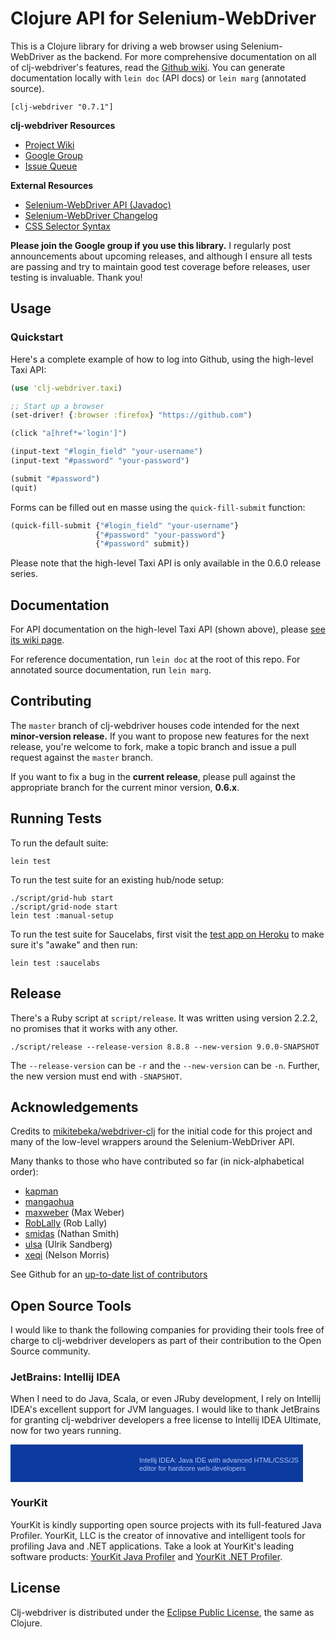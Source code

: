 # Clojure API for Selenium-WebDriver #

This is a Clojure library for driving a web browser using Selenium-WebDriver as the backend. For more comprehensive documentation on all of clj-webdriver's features, read the [Github wiki](https://github.com/semperos/clj-webdriver/wiki). You can generate documentation locally with `lein doc` (API docs) or `lein marg` (annotated source).

```
[clj-webdriver "0.7.1"]
```

**clj-webdriver Resources**

 * [Project Wiki](https://github.com/semperos/clj-webdriver/wiki)
 * [Google Group](https://groups.google.com/forum/#!forum/clj-webdriver)
 * [Issue Queue](https://github.com/semperos/clj-webdriver/issues)

**External Resources**

 * [Selenium-WebDriver API (Javadoc)](http://selenium.googlecode.com/svn/trunk/docs/api/java/index.html)
 * [Selenium-WebDriver Changelog](https://code.google.com/p/selenium/source/browse/java/CHANGELOG)
 * [CSS Selector Syntax](http://www.w3.org/TR/css3-selectors/#selectors)

**Please join the Google group if you use this library.** I regularly post announcements about upcoming releases, and although I ensure all tests are passing and try to maintain good test coverage before releases, user testing is invaluable. Thank you!

## Usage ##

### Quickstart ###

Here's a complete example of how to log into Github, using the high-level Taxi API:

```clj
(use 'clj-webdriver.taxi)

;; Start up a browser
(set-driver! {:browser :firefox} "https://github.com")

(click "a[href*='login']")

(input-text "#login_field" "your-username")
(input-text "#password" "your-password")

(submit "#password")
(quit)
```

Forms can be filled out en masse using the `quick-fill-submit` function:

```clj
(quick-fill-submit {"#login_field" "your-username"}
                   {"#password" "your-password"}
                   {"#password" submit})
```

Please note that the high-level Taxi API is only available in the 0.6.0 release series.

## Documentation ##

For API documentation on the high-level Taxi API (shown above), please [see its wiki page](https://github.com/semperos/clj-webdriver/wiki/Introduction%3A-Taxi).

For reference documentation, run `lein doc` at the root of this repo. For annotated source documentation, run `lein marg`.

## Contributing ##

The `master` branch of clj-webdriver houses code intended for the next **minor-version release.** If you want to propose new features for the next release, you're welcome to fork, make a topic branch and issue a pull request against the `master` branch.

If you want to fix a bug in the **current release**, please pull against the appropriate branch for the current minor version, **0.6.x**.

## Running Tests ##

To run the default suite:

```
lein test
```

To run the test suite for an existing hub/node setup:

```
./script/grid-hub start
./script/grid-node start
lein test :manual-setup
```

To run the test suite for Saucelabs, first visit the [test app on Heroku](http://vast-brushlands-4998.herokuapp.com) to make sure it's "awake" and then run:

```
lein test :saucelabs
```

## Release ##

There's a Ruby script at `script/release`. It was written using version 2.2.2, no promises that it works with any other.

```
./script/release --release-version 8.8.8 --new-version 9.0.0-SNAPSHOT
```

The `--release-version` can be `-r` and the `--new-version` can be `-n`. Further, the new version must end with `-SNAPSHOT`.

## Acknowledgements ##

Credits to [mikitebeka/webdriver-clj](https://github.com/mikitebeka/webdriver-clj) for the initial code for this project and many of the low-level wrappers around the Selenium-WebDriver API.

Many thanks to those who have contributed so far (in nick-alphabetical order):

 * [kapman](https://github.com/kapman)
 * [mangaohua](https://github.com/mangaohua)
 * [maxweber](https://github.com/maxweber) (Max Weber)
 * [RobLally](https://github.com/RobLally) (Rob Lally)
 * [smidas](https://github.com/smidas) (Nathan Smith)
 * [ulsa](https://github.com/ulsa) (Ulrik Sandberg)
 * [xeqi](https://github.com/xeqi) (Nelson Morris)

See Github for an [up-to-date list of contributors](https://github.com/semperos/clj-webdriver/contributors)

## Open Source Tools ##

I would like to thank the following companies for providing their tools free of charge to clj-webdriver developers as part of their contribution to the Open Source community.

### JetBrains: Intellij IDEA ###

When I need to do Java, Scala, or even JRuby development, I rely on Intellij IDEA's excellent support for JVM languages. I would like to thank JetBrains for granting clj-webdriver developers a free license to Intellij IDEA Ultimate, now for two years running.

<a href="http://www.jetbrains.com/idea/features/javascript.html" style="display:block; background:#0d3a9e url(http://www.jetbrains.com/idea/opensource/img/all/banners/idea468x60_blue.gif) no-repeat 10px 50%; border:solid 1px #0d3a9e; margin:0;padding:0;text-decoration:none;text-indent:0;letter-spacing:-0.001em; width:466px; height:58px" alt="Java IDE with advanced HTML/CSS/JS editor for hardcore web-developers" title="Intellij IDEA: Java IDE with advanced HTML/CSS/JS editor for hardcore web-developers"><span style="margin:0 0 0 205px;padding:18px 0 2px 0; line-height:13px;font-size:11px;cursor:pointer;  background-image:none;border:0;display:block; width:255px; color: #acc4f9; font-family: trebuchet ms,arial,sans-serif;font-weight: normal;text-align:left;">Intellij IDEA: Java IDE with advanced HTML/CSS/JS editor for hardcore web-developers</span></a>

### YourKit ###

YourKit is kindly supporting open source projects with its full-featured Java Profiler.
YourKit, LLC is the creator of innovative and intelligent tools for profiling
Java and .NET applications. Take a look at YourKit's leading software products:
<a href="http://www.yourkit.com/java/profiler/index.jsp">YourKit Java Profiler</a> and
<a href="http://www.yourkit.com/.net/profiler/index.jsp">YourKit .NET Profiler</a>.

## License ##

Clj-webdriver is distributed under the [Eclipse Public License](http://opensource.org/licenses/eclipse-1.0.php), the same as Clojure.
